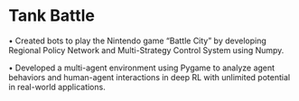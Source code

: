 # Tank Battle

•	Created bots to play the Nintendo game “Battle City” by developing Regional Policy Network and Multi-Strategy Control System using Numpy.

•	Developed a multi-agent environment using Pygame to analyze agent behaviors and human-agent interactions in deep RL with unlimited potential in real-world applications.
